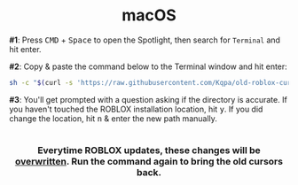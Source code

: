 <div align="center">

# **macOS**

</div>

**#1**: Press <kbd>CMD</kbd> + <kbd>Space</kbd> to open the Spotlight, then search for `Terminal` and hit enter.

**#2**: Copy & paste the command below to the Terminal window and hit enter:

<div align="center">

```sh
sh -c "$(curl -s 'https://raw.githubusercontent.com/Kqpa/old-roblox-cursors/master/mac/replace-mac.sh')"
```

</div>

**#3**: You'll get prompted with a question asking if the directory is accurate. If you haven't touched the ROBLOX installation location, hit <kbd>y</kbd>. If you did change the location, hit <kbd>n</kbd> & enter the new path manually.

#

<div align="center">

### Everytime ROBLOX updates, these changes will be <ins>**overwritten**</ins>. Run the command again to bring the old cursors back.

</div>